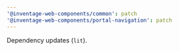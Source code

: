```yaml
---
'@inventage-web-components/common': patch
'@inventage-web-components/portal-navigation': patch
---
```


Dependency updates (`lit`).

